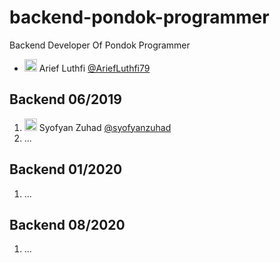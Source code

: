 # backend-pondok-programmer
Backend Developer Of Pondok Programmer

- <img src="https://github.com/ariefluthfi79.png" width="20px"> Arief Luthfi [@AriefLuthfi79](https://github.com/AriefLuthfi79)

## Backend 06/2019
 1. <img src="https://github.com/syofyanzuhad.png" width="20px"> Syofyan Zuhad [@syofyanzuhad](https://github.com/syofyanzuhad)
 2. ...
 
## Backend 01/2020
 1. ...
 
## Backend 08/2020
 1. ...
